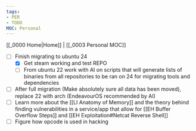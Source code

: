 ```yaml
---
tags:
- PER
- TODO
MOC: Personal
---
```

[[_0000 Home|Home]] | [[_0003 Personal MOC]]

- [ ] Finish migrating to ubuntu 24
	- [x] Get steam working and test REPO
	- [ ] From ubuntu 22 work with AI on scripts that will generate lists of binaries from all repositories to be ran on 24 for migrating tools and dependencies
- [ ] After full migration (Make absolutely sure all data has been moved), replace 22 with arch (EndeavourOS recommended by AI)
- [ ] Learn more about the [[LI Anatomy of Memory]] and the theory behind finding vulnerabilities in a service/app that allow for [[EH Buffer Overflow Steps]] and [[EH Exploitation#Netcat Reverse Shell]]
- [ ] Figure how opcode is used in hacking